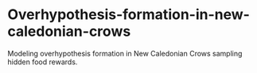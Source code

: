 # Overhypothesis-formation-in-new-caledonian-crows
Modeling overhypothesis formation in New Caledonian Crows sampling hidden food rewards.
